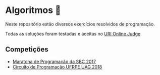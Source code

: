 # Algoritmos 🎈

Neste repositório estão diversos exercícios resolvidos de programação.

Todas as soluções foram testadas e aceitas no [URI Online Judge](https://www.urionlinejudge.com.br).

## Competições

- [Maratona de Programação da SBC 2017](./info/maratona_2017.md)
- [Circuito de Programação UFRPE UAG 2018](./info/maratona_UFRPE_UAG_2018.md)
